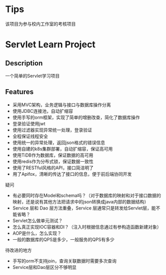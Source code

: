 # Tips
该项目为参与校内工作室的考核项目

# Servlet Learn Project

## Description

一个简单的Servlet学习项目

## Features

* 采用MVC架构，业务逻辑与接口与数据库操作分离
* 使用JDBC连接池，自动扩缩容
* 使用手写的orm框架，实现了简单的增删改查，简化了数据库操作
* 登录验证使用jwt
* 使用过滤器实现异常统一处理，登录验证
* 全程保证线程安全
* 使用统一的异常处理，返回json格式的错误信息
* 使用自建的k8s集群部署，自动扩缩容，保证高可用
* 使用TiDB作为数据库，保证数据的高可用
* 使用redis作为分布式锁，保证数据一致性
* 使用了RESTful风格的API，接口简洁明了
* 用了Apifox，清晰的传达了接口的信息，便于前后端协同开发

疑问

* 有必要同时存在Model和schema吗？（对于数据库的映射和对于接口数据的映射，还是说有其他方法把请求中的json转换成java内部的数据结构）
* Service 层和 Dao 层方法重叠，Service 层通常只是转发给Servlet层，能不能省略？
* Servlet怎么做单元测试？
* 怎么真正实现IOC容器和DI？（注入时根据信息通过有参构造函数新建对象）
* AOP是什么，怎么实现？
* 一般的数据库的QPS是多少，一般服务的QPS有多少

待改进的地方

* 手写的orm不支持join，查询关联数据时需要多次查询
* Service层和Dao层区分不够明显
